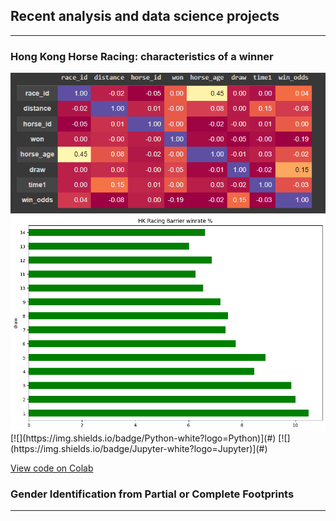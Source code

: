 ## Recent analysis and data science projects

---

### Hong Kong Horse Racing: characteristics of a winner

<img src="images/heatmap.jpg?raw=true"/>
<img src="images/barrier.jpg?raw=true"/>
[![](https://img.shields.io/badge/Python-white?logo=Python)](#) [![](https://img.shields.io/badge/Jupyter-white?logo=Jupyter)](#)

[View code on Colab](https://colab.research.google.com/drive/1qY1qgiy4GcLNB5R29wM7hUa08ne0hVXB?usp=sharing)

### Gender Identification from Partial or Complete Footprints

---
